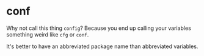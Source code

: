 conf
====

Why not call this thing `config`? Because you end up calling your variables
something weird like `cfg` or `conf`.

It's better to have an abbreviated package name than abbreviated variables.

